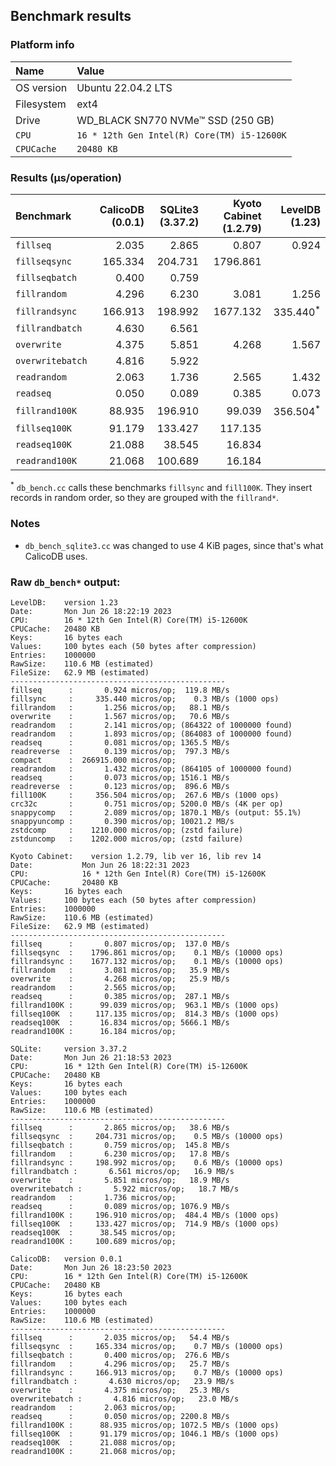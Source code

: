 ## Benchmark results

### Platform info

| Name       | Value                                       |
|:-----------|:--------------------------------------------|
| OS version | Ubuntu 22.04.2 LTS                          |
| Filesystem | ext4                                        |
| Drive      | WD_BLACK SN770 NVMe™ SSD (250 GB)           |
| `CPU`      | `16 * 12th Gen Intel(R) Core(TM) i5-12600K` |
| `CPUCache` | `20480 KB`                                  |

### Results (μs/operation)

| Benchmark        |  CalicoDB (0.0.1) | SQLite3 (3.37.2) |  Kyoto Cabinet (1.2.79) |       LevelDB (1.23) |
|:-----------------|------------------:|-----------------:|------------------------:|---------------------:|
| `fillseq`        |             2.035 |            2.865 |                   0.807 |                0.924 |
| `fillseqsync`    |           165.334 |          204.731 |                1796.861 |                      |
| `fillseqbatch`   |             0.400 |            0.759 |                         |                      |
| `fillrandom`     |             4.296 |            6.230 |                   3.081 |                1.256 |
| `fillrandsync`   |           166.913 |          198.992 |                1677.132 |  335.440<sup>*</sup> |
| `fillrandbatch`  |             4.630 |            6.561 |                         |                      |
| `overwrite`      |             4.375 |            5.851 |                   4.268 |                1.567 |
| `overwritebatch` |             4.816 |            5.922 |                         |                      |
| `readrandom`     |             2.063 |            1.736 |                   2.565 |                1.432 |
| `readseq`        |             0.050 |            0.089 |                   0.385 |                0.073 |
| `fillrand100K`   |            88.935 |          196.910 |                  99.039 |  356.504<sup>*</sup> |
| `fillseq100K`    |            91.179 |          133.427 |                 117.135 |                      |
| `readseq100K`    |            21.088 |           38.545 |                  16.834 |                      |
| `readrand100K`   |            21.068 |          100.689 |                  16.184 |                      |

<sup>*</sup> `db_bench.cc` calls these benchmarks `fillsync` and `fill100K`. 
They insert records in random order, so they are grouped with the `fillrand*`.

### Notes
+ `db_bench_sqlite3.cc` was changed to use 4 KiB pages, since that's what CalicoDB uses.

### Raw `db_bench*` output:
```
LevelDB:    version 1.23
Date:       Mon Jun 26 18:22:19 2023
CPU:        16 * 12th Gen Intel(R) Core(TM) i5-12600K
CPUCache:   20480 KB
Keys:       16 bytes each
Values:     100 bytes each (50 bytes after compression)
Entries:    1000000
RawSize:    110.6 MB (estimated)
FileSize:   62.9 MB (estimated)
------------------------------------------------
fillseq      :       0.924 micros/op;  119.8 MB/s     
fillsync     :     335.440 micros/op;    0.3 MB/s (1000 ops)
fillrandom   :       1.256 micros/op;   88.1 MB/s     
overwrite    :       1.567 micros/op;   70.6 MB/s     
readrandom   :       2.141 micros/op; (864322 of 1000000 found)
readrandom   :       1.893 micros/op; (864083 of 1000000 found)
readseq      :       0.081 micros/op; 1365.5 MB/s    
readreverse  :       0.139 micros/op;  797.3 MB/s    
compact      :  266915.000 micros/op;
readrandom   :       1.432 micros/op; (864105 of 1000000 found)
readseq      :       0.073 micros/op; 1516.1 MB/s    
readreverse  :       0.123 micros/op;  896.6 MB/s    
fill100K     :     356.504 micros/op;  267.6 MB/s (1000 ops)
crc32c       :       0.751 micros/op; 5200.0 MB/s (4K per op)
snappycomp   :       2.089 micros/op; 1870.1 MB/s (output: 55.1%)
snappyuncomp :       0.390 micros/op; 10021.2 MB/s   
zstdcomp     :    1210.000 micros/op; (zstd failure)
zstduncomp   :    1202.000 micros/op; (zstd failure)

Kyoto Cabinet:    version 1.2.79, lib ver 16, lib rev 14
Date:           Mon Jun 26 18:22:31 2023
CPU:            16 * 12th Gen Intel(R) Core(TM) i5-12600K
CPUCache:       20480 KB
Keys:       16 bytes each
Values:     100 bytes each (50 bytes after compression)
Entries:    1000000
RawSize:    110.6 MB (estimated)
FileSize:   62.9 MB (estimated)
------------------------------------------------
fillseq      :       0.807 micros/op;  137.0 MB/s     
fillseqsync  :    1796.861 micros/op;    0.1 MB/s (10000 ops)
fillrandsync :    1677.132 micros/op;    0.1 MB/s (10000 ops)
fillrandom   :       3.081 micros/op;   35.9 MB/s     
overwrite    :       4.268 micros/op;   25.9 MB/s     
readrandom   :       2.565 micros/op;                 
readseq      :       0.385 micros/op;  287.1 MB/s    
fillrand100K :      99.039 micros/op;  963.1 MB/s (1000 ops)
fillseq100K  :     117.135 micros/op;  814.3 MB/s (1000 ops)
readseq100K  :      16.834 micros/op; 5666.1 MB/s  
readrand100K :      16.184 micros/op;              

SQLite:     version 3.37.2
Date:       Mon Jun 26 21:18:53 2023
CPU:        16 * 12th Gen Intel(R) Core(TM) i5-12600K
CPUCache:   20480 KB
Keys:       16 bytes each
Values:     100 bytes each
Entries:    1000000
RawSize:    110.6 MB (estimated)
------------------------------------------------
fillseq      :       2.865 micros/op;   38.6 MB/s     
fillseqsync  :     204.731 micros/op;    0.5 MB/s (10000 ops)
fillseqbatch :       0.759 micros/op;  145.8 MB/s     
fillrandom   :       6.230 micros/op;   17.8 MB/s     
fillrandsync :     198.992 micros/op;    0.6 MB/s (10000 ops)
fillrandbatch :       6.561 micros/op;   16.9 MB/s    
overwrite    :       5.851 micros/op;   18.9 MB/s     
overwritebatch :       5.922 micros/op;   18.7 MB/s   
readrandom   :       1.736 micros/op;                 
readseq      :       0.089 micros/op; 1076.9 MB/s    
fillrand100K :     196.910 micros/op;  484.4 MB/s (1000 ops)
fillseq100K  :     133.427 micros/op;  714.9 MB/s (1000 ops)
readseq100K  :      38.545 micros/op;              
readrand100K :     100.689 micros/op;  

CalicoDB:   version 0.0.1
Date:       Mon Jun 26 18:23:50 2023
CPU:        16 * 12th Gen Intel(R) Core(TM) i5-12600K
CPUCache:   20480 KB
Keys:       16 bytes each
Values:     100 bytes each
Entries:    1000000
RawSize:    110.6 MB (estimated)
------------------------------------------------
fillseq      :       2.035 micros/op;   54.4 MB/s     
fillseqsync  :     165.334 micros/op;    0.7 MB/s (10000 ops)
fillseqbatch :       0.400 micros/op;  276.6 MB/s     
fillrandom   :       4.296 micros/op;   25.7 MB/s     
fillrandsync :     166.913 micros/op;    0.7 MB/s (10000 ops)
fillrandbatch :       4.630 micros/op;   23.9 MB/s    
overwrite    :       4.375 micros/op;   25.3 MB/s     
overwritebatch :       4.816 micros/op;   23.0 MB/s   
readrandom   :       2.063 micros/op;                 
readseq      :       0.050 micros/op; 2200.8 MB/s    
fillrand100K :      88.935 micros/op; 1072.5 MB/s (1000 ops)
fillseq100K  :      91.179 micros/op; 1046.1 MB/s (1000 ops)
readseq100K  :      21.088 micros/op;              
readrand100K :      21.068 micros/op;              
```